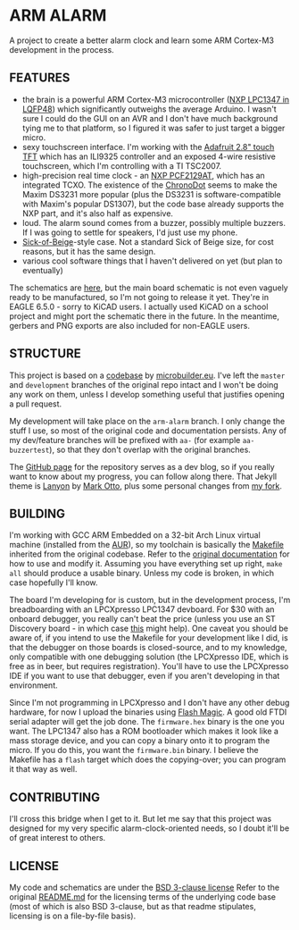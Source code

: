 # ARM ALARM #

A project to create a better alarm clock and learn some ARM Cortex-M3 development in the process.

## FEATURES ##
- the brain is a powerful ARM Cortex-M3 microcontroller ([NXP LPC1347 in LQFP48](http://www.nxp.com/pip/LPC1347FBD48.html)) which significantly outweighs the average Arduino. I wasn't sure I could do the GUI on an AVR and I don't have much background tying me to that platform, so I figured it was safer to just target a bigger micro.
- sexy touchscreen interface. I'm working with the [Adafruit 2.8" touch TFT](http://adafru.it/376) which has an ILI9325 controller and an exposed 4-wire resistive touchscreen, which I'm controlling with a TI TSC2007.
- high-precision real time clock - an [NXP PCF2129AT](http://www.nxp.com/pip/PCF2129AT.html), which has an integrated TCXO. The existence of the [ChronoDot](http://macetech.com/store/index.php?main_page=product_info&cPath=5&products_id=8) seems to make the Maxim DS3231 more popular (plus the DS3231 is software-compatible with Maxim's popular DS1307), but the code base already supports the NXP part, and it's also half as expensive.
- loud. The alarm sound comes from a buzzer, possibly multiple buzzers. If I was going to settle for speakers, I'd just use my phone.
- [Sick-of-Beige](http://dangerousprototypes.com/docs/Sick_of_Beige_compatible_cases)-style case. Not a standard Sick of Beige size, for cost reasons, but it has the same design.
- various cool software things that I haven't delivered on yet (but plan to eventually)

The schematics are [here](http://github.com/tummychow/arm-alarm/tree/arm-alarm/sch), but the main board schematic is not even vaguely ready to be manufactured, so I'm not going to release it yet. They're in EAGLE 6.5.0 - sorry to KiCAD users. I actually used KiCAD on a school project and might port the schematic there in the future. In the meantime, gerbers and PNG exports are also included for non-EAGLE users.

## STRUCTURE ##
This project is based on a [codebase](http://github.com/microbuilder/LPC11U_LPC13U_CodeBase) by [microbuilder.eu](http://github.com/microbuilder). I've left the `master` and `development` branches of the original repo intact and I won't be doing any work on them, unless I develop something useful that justifies opening a pull request.

My development will take place on the `arm-alarm` branch. I only change the stuff I use, so most of the original code and documentation persists. Any of my dev/feature branches will be prefixed with `aa-` (for example `aa-buzzertest`), so that they don't overlap with the original branches.

The [GitHub page](http://tummychow.github.io/arm-alarm) for the repository serves as a dev blog, so if you really want to know about my progress, you can follow along there. That Jekyll theme is [Lanyon](http://github.com/poole/lanyon) by [Mark Otto](http://github.com/mdo), plus some personal changes from [my fork](http://github.com/tummychow/lanyon).

## BUILDING ##
I'm working with GCC ARM Embedded on a 32-bit Arch Linux virtual machine (installed from the [AUR](http://aur.archlinux.org/packages/gcc-arm-none-eabi/)), so my toolchain is basically the [Makefile](http://github.com/tummychow/arm-alarm/blob/arm-alarm/Makefile) inherited from the original codebase. Refer to the [original documentation](http://github.com/microbuilder/LPC11U_LPC13U_CodeBase/blob/master/doc/toolchain_make.md) for how to use and modify it. Assuming you have everything set up right, `make all` should produce a usable binary. Unless my code is broken, in which case hopefully I'll know.

The board I'm developing for is custom, but in the development process, I'm breadboarding with an LPCXpresso LPC1347 devboard. For $30 with an onboard debugger, you really can't beat the price (unless you use an ST Discovery board - in which case [this](http://github.com/andysworkshop/stm32plus) might help). One caveat you should be aware of, if you intend to use the Makefile for your development like I did, is that the debugger on those boards is closed-source, and to my knowledge, only compatible with one debugging solution (the LPCXpresso IDE, which is free as in beer, but requires registration). You'll have to use the LPCXpresso IDE if you want to use that debugger, even if you aren't developing in that environment.

Since I'm not programming in LPCXpresso and I don't have any other debug hardware, for now I upload the binaries using [Flash Magic](http://www.flashmagictool.com/). A good old FTDI serial adapter will get the job done. The `firmware.hex` binary is the one you want. The LPC1347 also has a ROM bootloader which makes it look like a mass storage device, and you can copy a binary onto it to program the micro. If you do this, you want the `firmware.bin` binary. I believe the Makefile has a `flash` target which does the copying-over; you can program it that way as well.

## CONTRIBUTING ##
I'll cross this bridge when I get to it. But let me say that this project was designed for my very specific alarm-clock-oriented needs, so I doubt it'll be of great interest to others.

## LICENSE ##
My code and schematics are under the [BSD 3-clause license](https://github.com/tummychow/arm-alarm/blob/arm-alarm/License.txt) Refer to the original [README.md](http://github.com/microbuilder/LPC11U_LPC13U_CodeBase/blob/master/README.md) for the licensing terms of the underlying code base (most of which is also BSD 3-clause, but as that readme stipulates, licensing is on a file-by-file basis).
